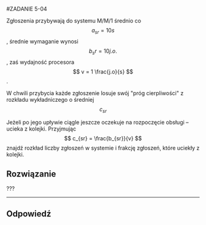 #ZADANIE 5-04

Zgłoszenia przybywają do systemu M/M/1 średnio co $$ a_{sr} = 10 s $$, średnie wymaganie wynosi $$ b_sr = 10 j.o. $$,
zaś wydajność procesora $$ v = 1 \frac{j.o}{s} $$.
 
W chwili przybycia każde zgłoszenie losuje swój "próg cierpliwości" z rozkładu wykładniczego o średniej $$ c_{sr} $$
 
Jeżeli po jego upływie ciągle jeszcze oczekuje na rozpoczęcie obsługi – ucieka z kolejki. Przyjmując $$ c_{sr} = \frac{b_{sr}}{v} $$ znajdź rozkład liczby zgłoszeń w systemie i frakcję zgłoszeń, które uciekły z kolejki.

## Rozwiązanie

???

----
## Odpowiedź